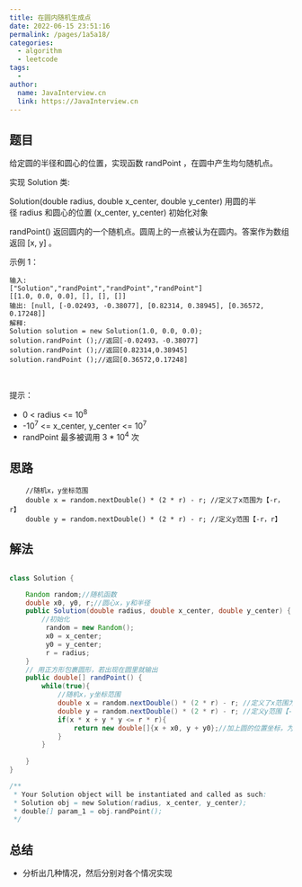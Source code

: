 ```yaml
---
title: 在圆内随机生成点
date: 2022-06-15 23:51:16
permalink: /pages/1a5a18/
categories:
  - algorithm
  - leetcode
tags:
  - 
author: 
  name: JavaInterview.cn
  link: https://JavaInterview.cn
---
```


## 题目
给定圆的半径和圆心的位置，实现函数 randPoint ，在圆中产生均匀随机点。

实现 Solution 类:

Solution(double radius, double x_center, double y_center) 用圆的半径 radius 和圆心的位置 (x_center, y_center) 初始化对象

randPoint() 返回圆内的一个随机点。圆周上的一点被认为在圆内。答案作为数组返回 [x, y] 。
 

示例 1：

    输入: 
    ["Solution","randPoint","randPoint","randPoint"]
    [[1.0, 0.0, 0.0], [], [], []]
    输出: [null, [-0.02493, -0.38077], [0.82314, 0.38945], [0.36572, 0.17248]]
    解释:
    Solution solution = new Solution(1.0, 0.0, 0.0);
    solution.randPoint ();//返回[-0.02493，-0.38077]
    solution.randPoint ();//返回[0.82314,0.38945]
    solution.randPoint ();//返回[0.36572,0.17248]
 

提示：

- 0 < radius <= 10<sup>8</sup>
- -10<sup>7</sup> <= x_center, y_center <= 10<sup>7</sup>
- randPoint 最多被调用 3 * 10<sup>4</sup> 次



## 思路

        //随机x，y坐标范围
        double x = random.nextDouble() * (2 * r) - r; //定义了x范围为【-r，r】
        double y = random.nextDouble() * (2 * r) - r; //定义y范围【-r，r】


## 解法
```java

class Solution {

    Random random;//随机函数
    double x0, y0, r;//圆心x，y和半径
    public Solution(double radius, double x_center, double y_center) {
        //初始化
         random = new Random();
         x0 = x_center;
         y0 = y_center;
         r = radius;
    }
    // 用正方形包裹圆形，若出现在圆里就输出
    public double[] randPoint() {
        while(true){
            //随机x，y坐标范围
            double x = random.nextDouble() * (2 * r) - r; //定义了x范围为【-r，r】
            double y = random.nextDouble() * (2 * r) - r; //定义y范围【-r，r】
            if(x * x + y * y <= r * r){
                return new double[]{x + x0, y + y0};//加上圆的位置坐标，为圆内随机点
            }
        }
        
    }
}

/**
 * Your Solution object will be instantiated and called as such:
 * Solution obj = new Solution(radius, x_center, y_center);
 * double[] param_1 = obj.randPoint();
 */

```

## 总结

- 分析出几种情况，然后分别对各个情况实现 
